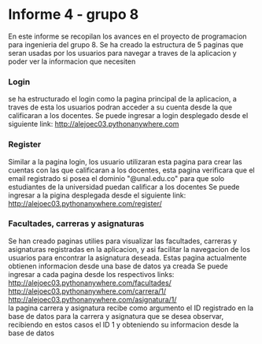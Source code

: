 # Informe 4 - grupo 8
En este informe se recopilan los avances en el proyecto de programacion para ingenieria del grupo 8.
Se ha creado la estructura de 5 paginas que seran usadas por los usuarios para  navegar a traves de la aplicacion y poder ver la informacion que necesiten
### Login
se ha estructurado el login como la pagina principal de la aplicacion, a traves de esta los usuarios podran acceder a su cuenta desde la que calificaran a los docentes.
Se puede ingresar a login desplegado desde el siguiente link: http://alejoec03.pythonanywhere.com

### Register
Similar a la pagina login, los usuario utilizaran esta pagina para crear las cuentas con las que calificaran a los docentes, esta pagina verificara que el email registrado si posea el dominio "@unal.edu.co" para que solo estudiantes de la universidad puedan calificar a los docentes
Se puede ingresar a la pigina desplegada desde el siguiente link: http://alejoec03.pythonanywhere.com/register/

### Facultades, carreras y asignaturas
Se han creado paginas utilies para visualizar las facultades, carreras y asignaturas registradas en la aplicacion, y asi facilitar la navegacion de los usuarios para encontrar la asignatura deseada. Estas pagina actualmente obtienen informacion desde una base de datos ya creada
Se puede ingresar a cada pagina desde los respectivos links:  
http://alejoec03.pythonanywhere.com/facultades/  
http://alejoec03.pythonanywhere.com/carrera/1/  
http://alejoec03.pythonanywhere.com/asignatura/1/  
la pagina carrera y asignatura recibe como argumento el ID registrado en la base de datos para la carrera y asignatura que se desea observar, recibiendo en estos casos el ID 1 y obteniendo su informacion desde la base de datos
